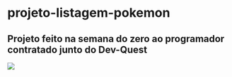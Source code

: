 # projeto-listagem-pokemon

## Projeto feito na semana do zero ao programador contratado junto do Dev-Quest

<img src="src/imagens/projeto-gif.gif">